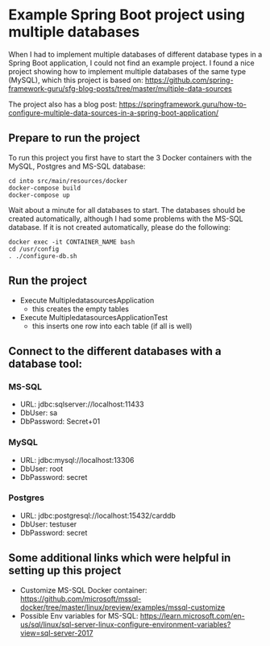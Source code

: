 # Example Spring Boot project using multiple databases

When I had to implement multiple databases of different database types in a Spring Boot application, I could not find an
example project. I found a nice project showing how to implement multiple databases of the same type (MySQL), which this 
project is based on:
https://github.com/spring-framework-guru/sfg-blog-posts/tree/master/multiple-data-sources

The project also has a blog post:
https://springframework.guru/how-to-configure-multiple-data-sources-in-a-spring-boot-application/

## Prepare to run the project 
To run this project you first have to start the 3 Docker containers with the MySQL, Postgres and MS-SQL database:
```
cd into src/main/resources/docker
docker-compose build
docker-compose up
```

Wait about a minute for all databases to start. The databases should be created automatically, although I had some
problems with the MS-SQL database. If it is not created automatically, please do the following:

```
docker exec -it CONTAINER_NAME bash
cd /usr/config
. ./configure-db.sh
```

## Run the project
* Execute MultipledatasourcesApplication
  * this creates the empty tables
* Execute MultipledatasourcesApplicationTest
  * this inserts one row into each table (if all is well)

## Connect to the different databases with a database tool:

### MS-SQL
* URL: jdbc:sqlserver://localhost:11433
* DbUser: sa
* DbPassword: Secret+01

### MySQL
* URL: jdbc:mysql://localhost:13306
* DbUser: root
* DbPassword: secret

### Postgres
* URL: jdbc:postgresql://localhost:15432/carddb
* DbUser: testuser
* DbPassword: secret


## Some additional links which were helpful in setting up this project

* Customize MS-SQL Docker container:
https://github.com/microsoft/mssql-docker/tree/master/linux/preview/examples/mssql-customize
* Possible Env variables for MS-SQL:
https://learn.microsoft.com/en-us/sql/linux/sql-server-linux-configure-environment-variables?view=sql-server-2017